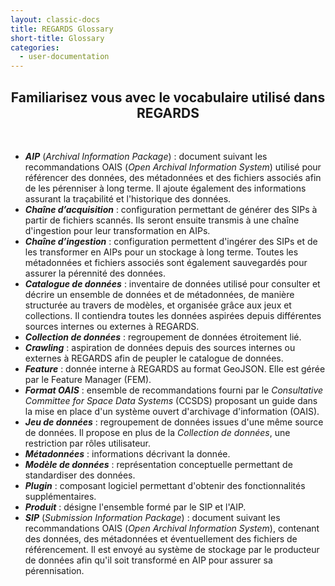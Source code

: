 ```yaml
---
layout: classic-docs
title: REGARDS Glossary
short-title: Glossary
categories:
  - user-documentation
---
```


<div style="text-align:center;">
  <h2>Familiarisez vous avec le vocabulaire utilisé dans REGARDS</h2><br/>
</div>


- ***AIP*** (*Archival Information Package*) : document suivant les recommandations OAIS (*Open Archival Information System*) utilisé pour référencer des données, des métadonnées et des fichiers associés afin de les pérenniser à long terme. Il ajoute également des informations assurant la traçabilité et l'historique des données. 
- ***Chaîne d’acquisition*** : configuration permettant de générer des SIPs à partir de fichiers scannés. Ils seront ensuite transmis à une chaîne d'ingestion pour leur transformation en AIPs.
- ***Chaîne d’ingestion*** : configuration permettent d'ingérer des SIPs et de les transformer en AIPs pour un stockage à long terme. Toutes les métadonnées et fichiers associés sont également sauvegardés pour assurer la pérennité des données.
- ***Catalogue de données*** : inventaire de données utilisé pour consulter et décrire un ensemble de données et de métadonnées, de manière structurée au travers de modèles, et organisée grâce aux jeux et collections. Il contiendra toutes les données aspirées depuis différentes sources internes ou externes à REGARDS. 
- ***Collection de données*** : regroupement de données étroitement lié.
- ***Crawling*** : aspiration de données depuis des sources internes ou externes à REGARDS afin de peupler le catalogue de données.
- ***Feature*** : donnée interne à REGARDS au format GeoJSON. Elle est gérée par le Feature Manager (FEM). 
- ***Format OAIS*** : ensemble de recommandations fourni par le *Consultative Committee for Space Data Systems* (CCSDS) proposant un guide dans
 la mise en place d'un système ouvert d'archivage d'information (OAIS).
- ***Jeu de données*** : regroupement de données issues d'une même source de données. Il propose en plus de la *Collection de données*, une restriction par rôles utilisateur.
- ***Métadonnées*** : informations décrivant la donnée. 
- ***Modèle de données*** : représentation conceptuelle permettant de standardiser des données.
- ***Plugin*** : composant logiciel permettant d'obtenir des fonctionnalités supplémentaires.
- ***Produit*** : désigne l'ensemble formé par le SIP et l'AIP.
- ***SIP*** (*Submission Information Package*) : document suivant les recommandations OAIS (*Open Archival Information System*), contenant des données, des métadonnées et éventuellement des fichiers de référencement. Il est envoyé au système de stockage par le producteur de données afin qu'il soit transformé en AIP pour assurer sa pérennisation.